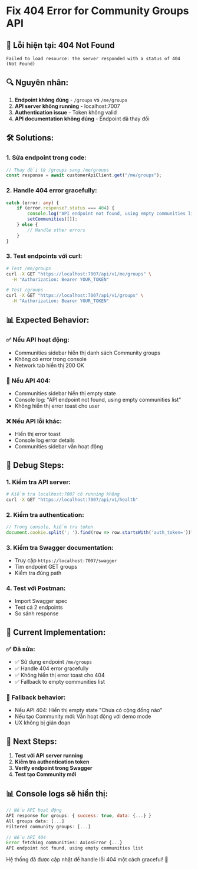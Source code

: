 # Fix 404 Error for Community Groups API

## 🚨 **Lỗi hiện tại: 404 Not Found**

```
Failed to load resource: the server responded with a status of 404 (Not Found)
```

## 🔍 **Nguyên nhân:**

1. **Endpoint không đúng** - `/groups` vs `/me/groups`
2. **API server không running** - localhost:7007
3. **Authentication issue** - Token không valid
4. **API documentation không đúng** - Endpoint đã thay đổi

## 🛠️ **Solutions:**

### 1. **Sửa endpoint trong code:**
```typescript
// Thay đổi từ /groups sang /me/groups
const response = await customerApiClient.get("/me/groups");
```

### 2. **Handle 404 error gracefully:**
```typescript
catch (error: any) {
    if (error.response?.status === 404) {
        console.log("API endpoint not found, using empty communities list");
        setCommunities([]);
    } else {
        // Handle other errors
    }
}
```

### 3. **Test endpoints với curl:**
```bash
# Test /me/groups
curl -X GET "https://localhost:7007/api/v1/me/groups" \
  -H "Authorization: Bearer YOUR_TOKEN"

# Test /groups
curl -X GET "https://localhost:7007/api/v1/groups" \
  -H "Authorization: Bearer YOUR_TOKEN"
```

## 📊 **Expected Behavior:**

### ✅ **Nếu API hoạt động:**
- Communities sidebar hiển thị danh sách Community groups
- Không có error trong console
- Network tab hiển thị 200 OK

### 🔄 **Nếu API 404:**
- Communities sidebar hiển thị empty state
- Console log: "API endpoint not found, using empty communities list"
- Không hiển thị error toast cho user

### ❌ **Nếu API lỗi khác:**
- Hiển thị error toast
- Console log error details
- Communities sidebar vẫn hoạt động

## 🎯 **Debug Steps:**

### 1. **Kiểm tra API server:**
```bash
# Kiểm tra localhost:7007 có running không
curl -X GET "https://localhost:7007/api/v1/health"
```

### 2. **Kiểm tra authentication:**
```javascript
// Trong console, kiểm tra token
document.cookie.split('; ').find(row => row.startsWith('auth_token='))?.split('=')[1]
```

### 3. **Kiểm tra Swagger documentation:**
- Truy cập `https://localhost:7007/swagger`
- Tìm endpoint GET groups
- Kiểm tra đúng path

### 4. **Test với Postman:**
- Import Swagger spec
- Test cả 2 endpoints
- So sánh response

## 📝 **Current Implementation:**

### ✅ **Đã sửa:**
- ✅ Sử dụng endpoint `/me/groups`
- ✅ Handle 404 error gracefully
- ✅ Không hiển thị error toast cho 404
- ✅ Fallback to empty communities list

### 🔄 **Fallback behavior:**
- Nếu API 404: Hiển thị empty state "Chưa có cộng đồng nào"
- Nếu tạo Community mới: Vẫn hoạt động với demo mode
- UX không bị gián đoạn

## 🎯 **Next Steps:**

1. **Test với API server running**
2. **Kiểm tra authentication token**
3. **Verify endpoint trong Swagger**
4. **Test tạo Community mới**

## 📊 **Console logs sẽ hiển thị:**

```javascript
// Nếu API hoạt động
API response for groups: { success: true, data: {...} }
All groups data: [...]
Filtered community groups: [...]

// Nếu API 404
Error fetching communities: AxiosError {...}
API endpoint not found, using empty communities list
```

Hệ thống đã được cập nhật để handle lỗi 404 một cách graceful! 🚀


